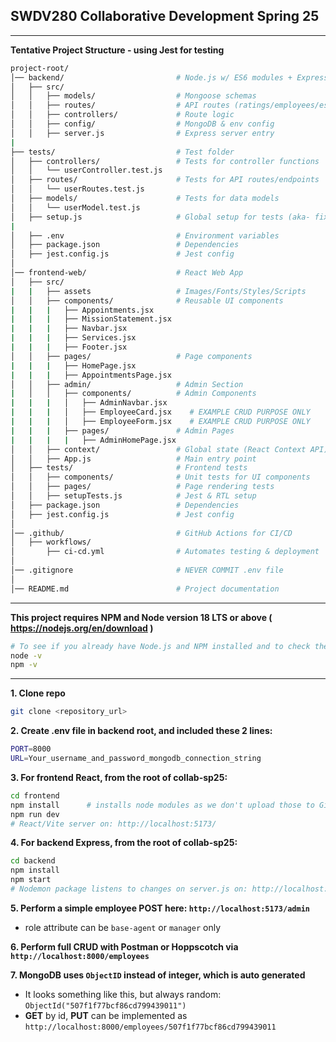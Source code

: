 ## SWDV280 Collaborative Development Spring 25 ##   
---   
**Tentative Project Structure - using Jest for testing**
```sh
project-root/
│── backend/                         # Node.js w/ ES6 modules + Express API
│   ├── src/
│   │   ├── models/                  # Mongoose schemas
│   │   ├── routes/                  # API routes (ratings/employees/estimates/etc)
│   │   ├── controllers/             # Route logic
│   │   ├── config/                  # MongoDB & env config
│   │   ├── server.js                # Express server entry
|
├── tests/                           # Test folder
│   ├── controllers/                 # Tests for controller functions
│   │   └── userController.test.js
│   ├── routes/                      # Tests for API routes/endpoints
│   │   └── userRoutes.test.js
│   ├── models/                      # Tests for data models
│   │   └── userModel.test.js
│   ├── setup.js                     # Global setup for tests (aka- fixtures)
|
│   ├── .env                         # Environment variables
│   ├── package.json                 # Dependencies
│   ├── jest.config.js               # Jest config  
│
│── frontend-web/                    # React Web App
│   ├── src/
|   |   ├── assets                   # Images/Fonts/Styles/Scripts
│   │   ├── components/              # Reusable UI components
|   |   |   ├── Appointments.jsx
|   |   |   ├── MissionStatement.jsx
|   |   |   ├── Navbar.jsx
|   |   |   ├── Services.jsx
|   |   |   ├── Footer.jsx
│   │   ├── pages/                   # Page components
|   |   |   ├── HomePage.jsx
|   |   |   ├── AppointmentsPage.jsx
│   │   ├── admin/                   # Admin Section
|   │   │   ├── components/          # Admin Components
|   |   |   │   ├── AdminNavbar.jsx 
|   |   |   │   ├── EmployeeCard.jsx    # EXAMPLE CRUD PURPOSE ONLY
|   |   |   │   ├── EmployeeForm.jsx    # EXAMPLE CRUD PURPOSE ONLY
|   |   |   ├── pages/               # Admin Pages
|   |   |   |   ├── AdminHomePage.jsx
│   │   ├── context/                 # Global state (React Context API)
│   │   ├── App.js                   # Main entry point
│   ├── tests/                       # Frontend tests
│   │   ├── components/              # Unit tests for UI components
│   │   ├── pages/                   # Page rendering tests
│   │   ├── setupTests.js            # Jest & RTL setup
│   ├── package.json                 # Dependencies
│   ├── jest.config.js               # Jest config  
│
│── .github/                         # GitHub Actions for CI/CD
│   ├── workflows/
│       ├── ci-cd.yml                # Automates testing & deployment
│
│── .gitignore                       # NEVER COMMIT .env file 
│
│── README.md                        # Project documentation
```
---  

**This project requires NPM and Node version 18 LTS or above ( https://nodejs.org/en/download )**  
```sh
# To see if you already have Node.js and NPM installed and to check the installed version
node -v
npm -v
```
---

**1. Clone repo**  
```sh
git clone <repository_url>
```


**2. Create .env file in backend root, and included these 2 lines:**
```sh
PORT=8000
URL=Your_username_and_password_mongodb_connection_string
```


**3. For frontend React, from the root of collab-sp25:**
```sh
cd frontend
npm install      # installs node modules as we don't upload those to Github
npm run dev
# React/Vite server on: http://localhost:5173/
```

 
**4. For backend Express, from the root of collab-sp25:**


```sh
cd backend
npm install
npm start
# Nodemon package listens to changes on server.js on: http://localhost:8000/
```



**5. Perform a simple employee POST here:  `http://localhost:5173/admin`**
- role attribute can be `base-agent` or `manager` only

**6. Perform full CRUD with Postman or Hoppscotch via `http://localhost:8000/employees`**

**7. MongoDB uses `ObjectID` instead of integer, which is auto generated**
- It looks something like this, but always random: `ObjectId("507f1f77bcf86cd799439011")`
- **GET** by id, **PUT** can be implemented as `http://localhost:8000/employees/507f1f77bcf86cd799439011`